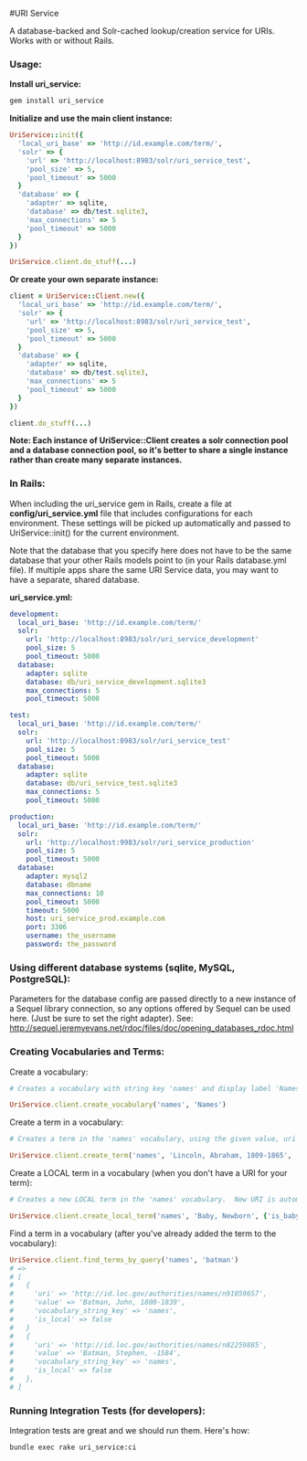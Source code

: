 #URI Service

A database-backed and Solr-cached lookup/creation service for URIs.  Works with or without Rails.

### Usage:

**Install uri_service:**

```bash
gem install uri_service
```

**Initialize and use the main client instance:**

```ruby
UriService::init({
  'local_uri_base' => 'http://id.example.com/term/',
  'solr' => {
    'url' => 'http://localhost:8983/solr/uri_service_test',
    'pool_size' => 5,
    'pool_timeout' => 5000
  }
  'database' => {
    'adapter' => sqlite,
    'database' => db/test.sqlite3,
    'max_connections' => 5
    'pool_timeout' => 5000
  }
})

UriService.client.do_stuff(...)
```

**Or create your own separate instance:**

```ruby
client = UriService::Client.new({
  'local_uri_base' => 'http://id.example.com/term/',
  'solr' => {
    'url' => 'http://localhost:8983/solr/uri_service_test',
    'pool_size' => 5,
    'pool_timeout' => 5000
  }
  'database' => {
    'adapter' => sqlite,
    'database' => db/test.sqlite3,
    'max_connections' => 5
    'pool_timeout' => 5000
  }
})

client.do_stuff(...)
```

**Note: Each instance of UriService::Client creates a solr connection pool and a database connection pool, so it's better to share a single instance rather than create many separate instances.**

### In Rails:

When including the uri_service gem in Rails, create a file at **config/uri_service.yml** file that includes configurations for each environment.  These settings will be picked up automatically and passed to UriService::init() for the current environment.

Note that the database that you specify here does not have to be the same database that your other Rails models point to (in your Rails database.yml file).  If multiple apps share the same URI Service data, you may want to have a separate, shared database.

**uri_service.yml:**

```yaml
development:
  local_uri_base: 'http://id.example.com/term/'
  solr:
    url: 'http://localhost:8983/solr/uri_service_development'
    pool_size: 5
    pool_timeout: 5000
  database:
    adapter: sqlite
    database: db/uri_service_development.sqlite3
    max_connections: 5
    pool_timeout: 5000

test:
  local_uri_base: 'http://id.example.com/term/'
  solr:
    url: 'http://localhost:8983/solr/uri_service_test'
    pool_size: 5
    pool_timeout: 5000
  database:
    adapter: sqlite
    database: db/uri_service_test.sqlite3
    max_connections: 5
    pool_timeout: 5000

production:
  local_uri_base: 'http://id.example.com/term/'
  solr:
    url: 'http://localhost:9983/solr/uri_service_production'
    pool_size: 5
    pool_timeout: 5000
  database:
    adapter: mysql2
    database: dbname
    max_connections: 10
    pool_timeout: 5000
    timeout: 5000
    host: uri_service_prod.example.com
    port: 3306
    username: the_username
    password: the_password
```

### Using different database systems (sqlite, MySQL, PostgreSQL):

Parameters for the database config are passed directly to a new instance of a Sequel library connection, so any options offered by Sequel can be used here.  (Just be sure to set the right adapter).  See: http://sequel.jeremyevans.net/rdoc/files/doc/opening_databases_rdoc.html

### Creating Vocabularies and Terms:

Create a vocabulary:
```ruby
# Creates a vocabulary with string key 'names' and display label 'Names'

UriService.client.create_vocabulary('names', 'Names')
```

Create a term in a vocabulary:
```ruby
# Creates a term in the 'names' vocabulary, using the given value, uri and a couple of custom key-value pairs

UriService.client.create_term('names', 'Lincoln, Abraham, 1809-1865', 'http://id.loc.gov/authorities/names/n79006779', {'is_awesome' => true, 'best_president' => true, 'hat_type' => 'Stove Pipe'})
```

Create a LOCAL term in a vocabulary (when you don't have a URI for your term):
```ruby
# Creates a new LOCAL term in the 'names' vocabulary.  New URI is automatically generated.

UriService.client.create_local_term('names', 'Baby, Newborn', {'is_baby' => true})
```

Find a term in a vocabulary (after you've already added the term to the vocabulary):
```ruby
UriService.client.find_terms_by_query('names', 'batman')
# =>
# [
#   {
#     'uri' => 'http://id.loc.gov/authorities/names/n91059657',
#     'value' => 'Batman, John, 1800-1839',
#     'vocabulary_string_key' => 'names',
#     'is_local' => false
#   }
#   {
#     'uri' => 'http://id.loc.gov/authorities/names/n82259885',
#     'value' => 'Batman, Stephen, -1584',
#     'vocabulary_string_key' => 'names',
#     'is_local' => false
#   },
# ]
```

### Running Integration Tests (for developers):

Integration tests are great and we should run them.  Here's how:

```sh
bundle exec rake uri_service:ci
```
